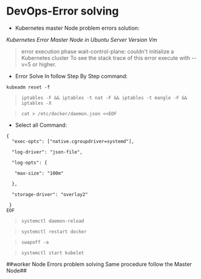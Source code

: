 # DevOps-Error solving
* Kubernetes master Node problem errors solution:

*Kubernetes Error Master Node in Ubuntu Server Version Vm*

> error execution phase wait-control-plane: couldn't initialize a Kubernetes 
> cluster To see the stack trace of this error execute with --v=5 or higher.

* Error Solve In follow Step By Step command:
 
 ``kubeadm reset -f``
 
 >``iptables -F && iptables -t nat -F && iptables -t mangle -F && iptables -X``
 
 >``cat > /etc/docker/daemon.json <<EOF``
 
 * Select all Command:
``` 
{
  "exec-opts": ["native.cgroupdriver=systemd"],
  
  "log-driver": "json-file",
  
  "log-opts": {
  
   "max-size": "100m"
	
  },
  
  "storage-driver": "overlay2"
  
 }
EOF 
```
 

>`systemctl daemon-reload`

>`systemctl restart docker`

>`swapoff -a`

>`systemctl start kubelet` 

##worker Node Errors problem solving Same procedure follow the Master Node## 
